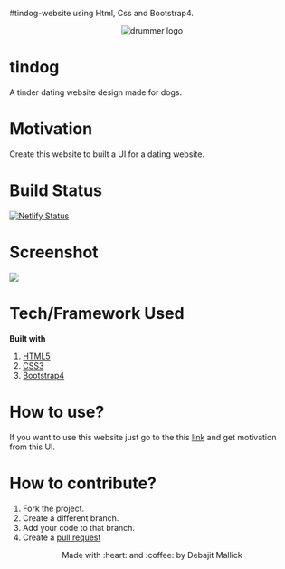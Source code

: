 #tindog-website
using Html, Css and Bootstrap4.

<p align="center">
  <img style="border-width: 0" src="favicon_io/android-chrome-192x192.png" alt="drummer logo">
</p>


# tindog
A tinder dating website design made for dogs.

# Motivation
Create this website to built a UI for a dating website.

# Build Status
[![Netlify Status](https://api.netlify.com/api/v1/badges/d7b31034-6fa6-408f-a566-14c31fca868e/deploy-status)](https://app.netlify.com/sites/tindogsite/deploys)

# Screenshot
<img src="favicon_io/screenshot.png">


# Tech/Framework Used
**Built with**
1. [HTML5](https://developer.mozilla.org/en-US/docs/Web/HTML)
1. [CSS3](https://developer.mozilla.org/en-US/docs/Web/css)
1. [Bootstrap4](https://getbootstrap.com/)

# How to use?
If you want to use this website just go to the this [link](https://tindogsite.netlify.app/) and get motivation from this UI.

# How to contribute?
1. Fork the project.
1. Create a different branch.
1. Add your code to that branch.
1. Create a [pull request](https://docs.github.com/en/github/collaborating-with-issues-and-pull-requests/creating-a-pull-request) 


<p align="center">Made with :heart: and :coffee: by Debajit Mallick</p>
